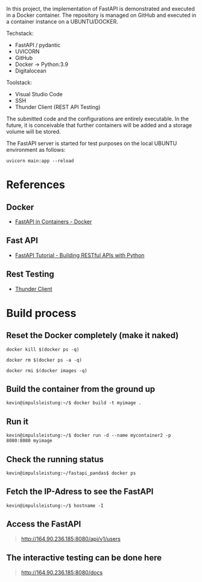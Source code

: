 In this project, the implementation of FastAPI is demonstrated and executed in a Docker container. The repository is managed on GitHub and executed in a container instance on a UBUNTU/DOCKER. 

Techstack: 
- FastAPI / pydantic 
- UVICORN 
- GitHub 
- Docker -> Python:3.9 
- Digitalocean 

Toolstack: 
- Visual Studio Code 
- SSH 
- Thunder Client (REST API Testing) 

The submitted code and the configurations are entirely executable. In the future, it is conceivable that further containers will be added and a storage volume will be stored. 
 
The FastAPI server is started for test purposes on the local UBUNTU environment as follows:

`uvicorn main:app --reload `

# References 
## Docker 

* [FastAPI in Containers - Docker](https://fastapi.tiangolo.com/deployment/docker/) 

## Fast API 
* [FastAPI Tutorial - Building RESTful APIs with Python](https://www.youtube.com/watch?v=GN6ICac3OXY) 


## Rest Testing 
* [Thunder Client](https://www.thunderclient.com/) 


# Build process 

## Reset the Docker completely (make it naked)

`docker kill $(docker ps -q)`

`docker rm $(docker ps -a -q)`

`docker rmi $(docker images -q)`


## Build the container from the ground up

`kevin@impulsleistung:~/$ docker build -t myimage . `

## Run it 

`kevin@impulsleistung:~/$ docker run -d --name mycontainer2 -p 8080:8080 myimage `



## Check the running status 

`kevin@impulsleistung:~/fastapi_pandas$ docker ps` 
 

## Fetch the IP-Adress to see the FastAPI

`kevin@impulsleistung:~/$ hostname -I` 
 

## Access the FastAPI

> http://164.90.236.185:8080/api/v1/users 

## The interactive testing can be done here
> http://164.90.236.185:8080/docs
